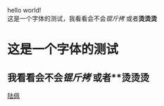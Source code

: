 hello world! <br>
这是一个字体的测试，我看看会不会*锟斤拷* 或者**烫烫烫**<br>
# 这是一个字体的测试
## 我看看会不会*锟斤拷* 或者**烫烫烫
[陆佩](https://pei-lu.github.io/cse15l-lab-reports/lupei.html)
